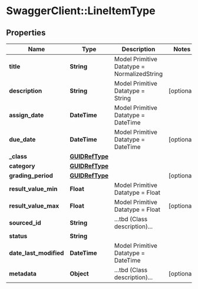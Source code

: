 # SwaggerClient::LineItemType

## Properties
Name | Type | Description | Notes
------------ | ------------- | ------------- | -------------
**title** | **String** | Model Primitive Datatype &#x3D; NormalizedString | 
**description** | **String** | Model Primitive Datatype &#x3D; String | [optional] 
**assign_date** | **DateTime** | Model Primitive Datatype &#x3D; DateTime | 
**due_date** | **DateTime** | Model Primitive Datatype &#x3D; DateTime | [optional] 
**_class** | [**GUIDRefType**](GUIDRefType.md) |  | 
**category** | [**GUIDRefType**](GUIDRefType.md) |  | 
**grading_period** | [**GUIDRefType**](GUIDRefType.md) |  | [optional] 
**result_value_min** | **Float** | Model Primitive Datatype &#x3D; Float | 
**result_value_max** | **Float** | Model Primitive Datatype &#x3D; Float | [optional] 
**sourced_id** | **String** | ...tbd (Class description)... | 
**status** | **String** |  | 
**date_last_modified** | **DateTime** | Model Primitive Datatype &#x3D; DateTime | 
**metadata** | **Object** | ...tbd (Class description)... | [optional] 

